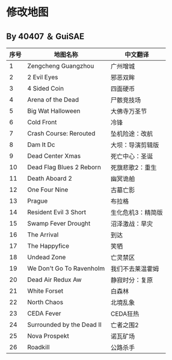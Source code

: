 # 修改地图
## By 40407 ＆ GuiSAE
| 序号 | 地图名称                   | 中文翻译            |
|------|----------------------------|----------------------|
| 1    | Zengcheng Guangzhou        | 广州增城             |
| 2    | 2 Evil Eyes                | 邪恶双眸             |
| 3    | 4 Sided Coin               | 四面硬币             |
| 4    | Arena of the Dead          | 尸骸竞技场           |
| 5    | Big Wat Halloween          | 大佛寺万圣节         |
| 6    | Cold Front                 | 冷锋                 |
| 7    | Crash Course: Rerouted     | 坠机险途：改航       |
| 8    | Dam It Dc                  | 大坝：导演剪辑版     |
| 9    | Dead Center Xmas           | 死亡中心：圣诞       |
| 10   | Dead Flag Blues 2 Reborn   | 死旗悲歌2：重生      |
| 11   | Death Aboard 2             | 幽冥诡舶             |
| 12   | One Four Nine              | 古墓亡影             |
| 13   | Prague                     | 布拉格               |
| 14   | Resident Evil 3 Short      | 生化危机3：精简版    |
| 15   | Swamp Fever Drought        | 沼泽激战：旱灾       |
| 16   | The Arrival                | 到达                 |
| 17   | The Happyfice              | 笑牺                 |
| 18   | Undead Zone                | 亡灵禁区             |
| 19   | We Don't Go To Ravenholm   | 我们不去莱温霍姆     |
| 20   | Dead Air Redux Aw          | 静寂时分：复原       |
| 21   | White Forset               | 白森林               |
| 22   | North Chaos                | 北境乱象             |
| 23   | CEDA Fever                 | CEDA狂热             |
| 24   | Surrounded by the Dead II  | 亡者之围2            |
| 25   | Nova Prospekt              | 诺瓦矿场             |
| 26   | Roadkill                   | 公路杀手             |
